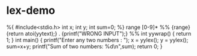 # lex-demo
%{ #include<stdio.h>
    int x;
    int y;
    int sum=0;
%}
range [0-9]*
%%
{range} {return atoi(yytext);}
. {printf("WRONG INPUT");}
%%
int yywrap()
{
    return 1;
}
int main()
{
    printf("Enter any two numbers : ");
    x = yylex();
    y = yylex();
    sum=x+y;
    printf("Sum of two numbers: %d\n",sum);
    return 0;
}

